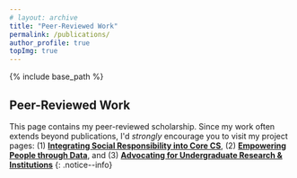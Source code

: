 ```yaml
---
# layout: archive
title: "Peer-Reviewed Work"
permalink: /publications/
author_profile: true
topImg: true
---
```


<link rel="stylesheet" href="{{ base_path }}/assets/css/pubstyle.css">


{% include base_path %}
<script src="{{ base_path }}/assets/js/pubSettings.js"></script>
<script src="{{ base_path }}/assets/js/listpubs.js"></script>

## Peer-Reviewed Work

This page contains my peer-reviewed scholarship. Since my work often extends beyond publications, I'd _strongly_ encourage you to visit my project pages: (1) [**Integrating Social Responsibility into Core CS**](/projects/responsibleCS), (2) [**Empowering People through Data**](/projects/publicVis), and (3) [**Advocating for Undergraduate Research & Institutions**](/projects/undergrad)
{: .notice--info}

<div id="highlights"></div>
<div id="publications"></div>


